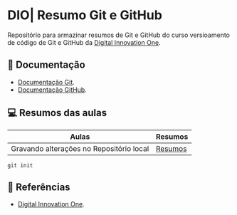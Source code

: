 
# DIO| Resumo Git e GitHub

Repositório para armazinar resumos de Git e GitHub do curso versioamento de código de Git e GitHub da [Digital Innovation One](https://web.dio.me/).

## 📠 Documentação
- [Documentação Git](https://git-scm.com/docs/git/pt_BR).
- [Documentação GitHub](https://docs.github.com/).

## 💻 Resumos das aulas

| Aulas | Resumos |
|-------|---------|
| Gravando alterações no Repositório local| [Resumos]()|

```
git init
```
## 🔎 Referências
- [Digital Innovation One](https://web.dio.me/).